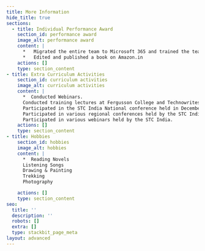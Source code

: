 ```yaml
---
title: More Information
hide_title: true
sections:
  - title: Individual Performance Award
    section_id: performance award
    image_alt: performance award
    content: |
      *   Migrated the entire team to Microsoft 365 and trained the team.
      *   Edited and published a book on Amazon.in
    actions: []
    type: section_content
- title: Extra Curriculum Activities
    section_id: curriculum activities
    image_alt: curriculum activities
    content: |
      *  Conducted Webinars.
      Conducted training lectures at Fergusson College and Technowrites.
      Participated in the STC India National conference held in December 2018 in Mumbai, December 2019 in Chennai, December 2020 (Virtual).
      Participated in various regional conferences held by the STC India.
      Participated in various webinars held by the STC India.
    actions: []
    type: section_content
- title: Hobbies
    section_id: hobbies
    image_alt: hobbies
    content: |
      *  Reading Novels
      Listening Songs
      Drawing & Painting
      Trekking
      Photography

    actions: []
    type: section_content
seo:
  title: ''
  description: ''
  robots: []
  extra: []
  type: stackbit_page_meta
layout: advanced
---
```

